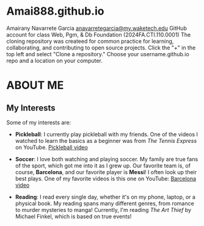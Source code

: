 # Amai888.github.io
Amairany Navarrete Garcia anavarretegarcia@my.waketech.edu 
GitHub account for class Web, Pgm, & Db Foundation (2024FA.CTI.110.0001)
The cloning repository was createed for common practice for learning, collaborating, and contributing to open source projects. 
Click the "+" in the top left and select "Clone a repository." Choose your username.github.io repo and a location on your computer.
# ABOUT ME

## My Interests

Some of my interests are:
- **Pickleball**: I currently play pickleball with my friends. One of the videos I watched to learn the basics as a beginner was from _The Tennis Express_ on YouTube. [Pickleball video](https://www.youtube.com/watch?v=RF5RyCh7GNc)

- **Soccer**: I love both watching and playing soccer. My family are true fans of the sport, which got me into it as I grew up. Our favorite team is, of course, **Barcelona**, and our favorite player is **Messi**! I often look up their best plays. One of my favorite videos is this one on YouTube: [Barcelona video](https://www.youtube.com/watch?v=sko8H-7eMCg)

- **Reading**: I read every single day, whether it's on my phone, laptop, or a physical book. My reading spans many different genres, from romance to murder mysteries to manga! Currently, I'm reading _The Art Thief_ by Michael Finkel, which is based on true events!


